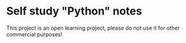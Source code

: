 # Self study "Python" notes
This project is an open learning project, please do not use it for other commercial purposes!
